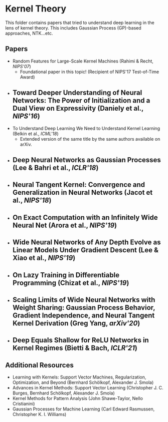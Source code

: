 # Kernel Theory

This folder contains papers that tried to understand deep learning in the lens of kernel theory. This includes Gaussian Process (GP)-based approaches, NTK...etc.



## Papers

- Random Features for Large-Scale Kernel Machines (Rahimi & Recht, *NIPS'07*)
  - Foundational paper in this topic! (Recipient of NIPS'17 Test-of-Time Award)
- Toward Deeper Understanding of Neural Networks: The Power of Initialization and a Dual View on Expressivity (Daniely et al., *NIPS'16*)
  - 
- To Understand Deep Learning We Need to Understand Kernel Learning (Belkin et al., *ICML'18*)
  - Extended version of the same title by the same authors available on arXiv.
- Deep Neural Networks as Gaussian Processes (Lee & Bahri et al., *ICLR'18*)
  - 
- Neural Tangent Kernel: Convergence and Generalization in Neural Networks (Jacot et al., *NIPS'18*)
  - 
- On Exact Computation with an Infinitely Wide Neural Net (Arora et al., *NIPS'19*)
  - 
- Wide Neural Networks of Any Depth Evolve as Linear Models Under Gradient Descent (Lee & Xiao et al., *NIPS'19*)
  - 
- On Lazy Training in Differentiable Programming (Chizat et al., *NIPS'19*)
  - 
- Scaling Limits of Wide Neural Networks with Weight Sharing: Gaussian Process Behavior, Gradient Independence, and Neural Tangent Kernel Derivation (Greg Yang, *arXiv'20*)
  - 
- Deep Equals Shallow for ReLU Networks in Kernel Regimes (Bietti & Bach, *ICLR'21*)
  - 



## Additional Resources

- Learning with Kernels: Support Vector Machines, Regularization, Optimization, and Beyond (Bernhard Schölkopf, Alexander J. Smola)
- Advances in Kernel Methods: Support Vector Learning (Christopher J. C. Burges, Bernhard Schölkopf, Alexander J. Smola)
- Kernel Methods for Pattern Analysis (John Shawe-Taylor, Nello Cristianini)
- Gaussian Processes for Machine Learning (Carl Edward Rasmussen, Christopher K. I. Williams)
